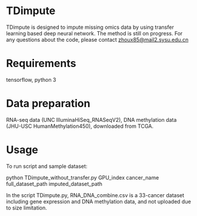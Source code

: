 # TDimpute 
TDimpute is designed to impute missing omics data by using transfer learning based deep neural network.
The method is still on progress. For any questions about the code, please contact zhoux85@mail2.sysu.edu.cn

# Requirements
tensorflow, python 3

# Data preparation
RNA-seq data (UNC IlluminaHiSeq_RNASeqV2), DNA methylation data (JHU-USC HumanMethylation450), downloaded from TCGA.

# Usage
To run script and sample dataset:

python TDimpute_without_transfer.py GPU_index cancer_name full_dataset_path imputed_dataset_path

In the script TDimpute.py, RNA_DNA_combine.csv is a 33-cancer dataset including gene expression and DNA methylation data, and not uploaded due to size limitation.

